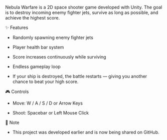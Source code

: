 Nebula Warfare is a 2D space shooter game developed with Unity. The goal is to destroy incoming enemy fighter jets, survive as long as possible, and achieve the highest score.

✨ Features

* Randomly spawning enemy fighter jets

* Player health bar system

* Score increases continuously while surviving

* Endless gameplay loop

* If your ship is destroyed, the battle restarts — giving you another chance to beat your high score.

🎮 Controls

* Move: W / A / S / D or Arrow Keys

* Shoot: Spacebar or Left Mouse Click

📌 Note

* This project was developed earlier and is now being shared on GitHub.
